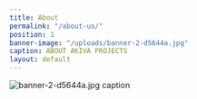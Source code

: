 ```yaml
---
title: About
permalink: "/about-us/"
position: 1
banner-image: "/uploads/banner-2-d5644a.jpg"
caption: ABOUT AKIVA PROJECTS
layout: default
---
```


![banner-2-d5644a.jpg](/uploads/banner-2-d5644a.jpg)
caption